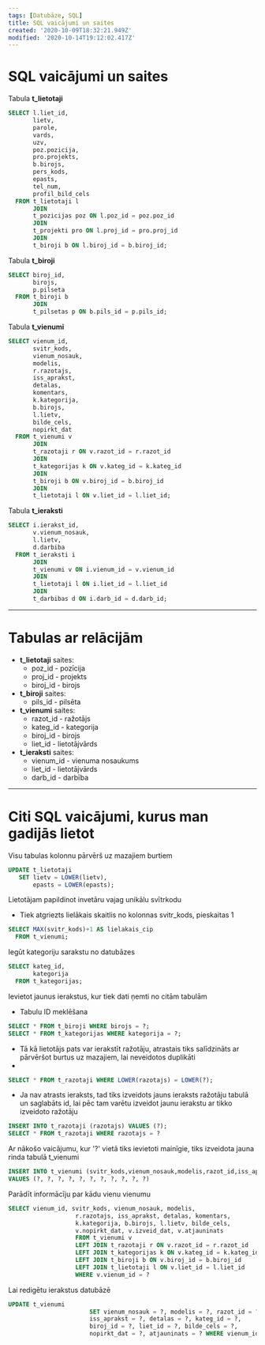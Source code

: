 ```yaml
---
tags: [Datubāze, SQL]
title: SQL vaicājumi un saites
created: '2020-10-09T18:32:21.949Z'
modified: '2020-10-14T19:12:02.417Z'
---
```


# SQL vaicājumi un saites
Tabula **t_lietotaji**
```SQL
SELECT l.liet_id,
       lietv,
       parole,
       vards,
       uzv,
       poz.pozicija,
       pro.projekts,
       b.birojs,
       pers_kods,
       epasts,
       tel_num,
       profil_bild_cels
  FROM t_lietotaji l
       JOIN
       t_pozicijas poz ON l.poz_id = poz.poz_id
       JOIN
       t_projekti pro ON l.proj_id = pro.proj_id
       JOIN
       t_biroji b ON l.biroj_id = b.biroj_id;
```

Tabula **t_biroji**
```SQL
SELECT biroj_id,
       birojs,
       p.pilseta
  FROM t_biroji b
       JOIN
       t_pilsetas p ON b.pils_id = p.pils_id;
```

Tabula **t_vienumi**
```SQL
SELECT vienum_id,
       svitr_kods,
       vienum_nosauk,
       modelis,
       r.razotajs,
       iss_aprakst,
       detalas,
       komentars,
       k.kategorija,
       b.birojs,
       l.lietv,
       bilde_cels,
       nopirkt_dat
  FROM t_vienumi v
       JOIN
       t_razotaji r ON v.razot_id = r.razot_id
       JOIN
       t_kategorijas k ON v.kateg_id = k.kateg_id
       JOIN
       t_biroji b ON v.biroj_id = b.biroj_id
       JOIN
       t_lietotaji l ON v.liet_id = l.liet_id;
```

Tabula **t_ieraksti**
```SQL
SELECT i.ierakst_id,
       v.vienum_nosauk,
       l.lietv,
       d.darbiba
  FROM t_ieraksti i
       JOIN
       t_vienumi v ON i.vienum_id = v.vienum_id
       JOIN
       t_lietotaji l ON i.liet_id = l.liet_id
       JOIN
       t_darbibas d ON i.darb_id = d.darb_id;
```
--- 
# Tabulas ar relācijām
- **t_lietotaji** saites:
    - poz_id - pozīcija
    - proj_id - projekts
    - biroj_id - birojs
- **t_biroji** saites:
    - pils_id - pilsēta
- **t_vienumi** saites:
    - razot_id - ražotājs
    - kateg_id - kategorija
    - biroj_id - birojs
    - liet_id - lietotājvārds
- **t_ieraksti** saites:
    - vienum_id - vienuma nosaukums
    - liet_id - lietotājvārds
    - darb_id - darbība


---
# Citi SQL vaicājumi, kurus man gadijās lietot
Visu tabulas kolonnu pārvērš uz mazajiem burtiem
```SQL
UPDATE t_lietotaji
   SET lietv = LOWER(lietv),
       epasts = LOWER(epasts);
```
Lietotājam papildinot invetāru vajag unikālu svītrkodu
- Tiek atgriezts lielākais skaitlis no kolonnas svitr_kods, pieskaitas 1
```SQL
SELECT MAX(svitr_kods)+1 AS lielakais_cip
  FROM t_vienumi;
```
Iegūt kategoriju sarakstu no datubāzes
```SQL
SELECT kateg_id,
       kategorija
  FROM t_kategorijas;
```
Ievietot jaunus ierakstus, kur tiek dati ņemti no citām tabulām
- Tabulu ID meklēšana
```SQL
SELECT * FROM t_biroji WHERE birojs = ?;
SELECT * FROM t_kategorijas WHERE kategorija = ?;
```
- Tā kā lietotājs pats var ierakstīt ražotāju, atrastais tiks salīdzināts ar pārvēršot burtus uz mazajiem, lai neveidotos duplikāti
- 
```SQL
SELECT * FROM t_razotaji WHERE LOWER(razotajs) = LOWER(?);
```
- Ja nav atrasts ieraksts, tad tiks izveidots jauns ieraksts ražotāju tabulā un saglabāts id, lai pēc tam varētu izveidot jaunu ierakstu ar tikko izveidoto ražotāju
```SQL
INSERT INTO t_razotaji (razotajs) VALUES (?);
SELECT * FROM t_razotaji WHERE razotajs = ?
```
Ar nākošo vaicājumu, kur '?' vietā tiks ievietoti mainīgie, tiks izveidota jauna rinda tabulā t_vienumi
```SQL
INSERT INTO t_vienumi (svitr_kods,vienum_nosauk,modelis,razot_id,iss_aprakst,detalas,kateg_id,biroj_id,liet_id,bilde_cels,nopirkt_dat) 
VALUES (?, ?, ?, ?, ?, ?, ?, ?, ?, ?, ?)
```
Parādīt informācīju par kādu vienu vienumu
```SQL
SELECT vienum_id, svitr_kods, vienum_nosauk, modelis,
                   r.razotajs, iss_aprakst, detalas, komentars,
                   k.kategorija, b.birojs, l.lietv, bilde_cels,
                   v.nopirkt_dat, v.izveid_dat, v.atjauninats
                   FROM t_vienumi v
                   LEFT JOIN t_razotaji r ON v.razot_id = r.razot_id
                   LEFT JOIN t_kategorijas k ON v.kateg_id = k.kateg_id
                   LEFT JOIN t_biroji b ON v.biroj_id = b.biroj_id
                   LEFT JOIN t_lietotaji l ON v.liet_id = l.liet_id
                   WHERE v.vienum_id = ?
```
Lai redigētu ierakstus datubāzē
```SQL
UPDATE t_vienumi
                       SET vienum_nosauk = ?, modelis = ?, razot_id = ?,
                       iss_aprakst = ?, detalas = ?, kateg_id = ?,
                       biroj_id = ?, liet_id = ?, bilde_cels = ?,
                       nopirkt_dat = ?, atjauninats = ? WHERE vienum_id = ?
```



